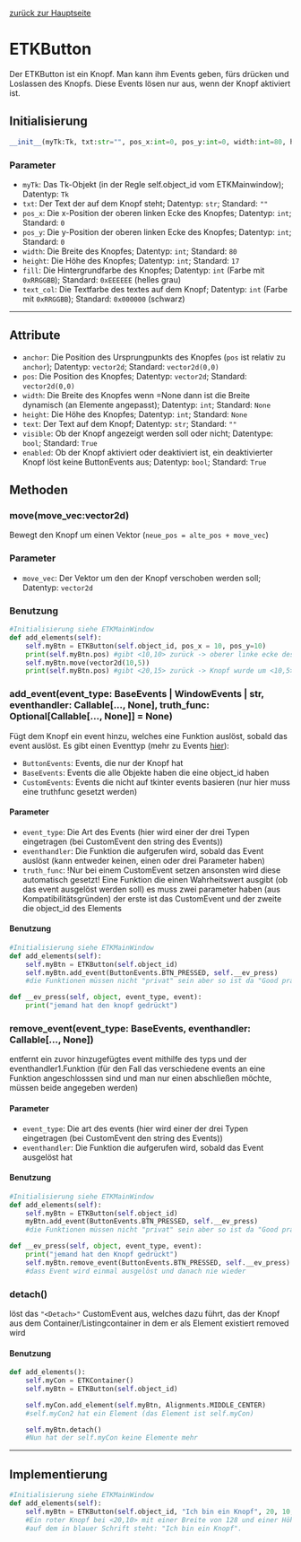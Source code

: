 [zurück zur Hauptseite](../Dokumentation)
# ETKButton
Der ETKButton ist ein Knopf. Man kann ihm Events geben, fürs drücken und Loslassen des Knopfs. Diese Events lösen nur aus, wenn der Knopf aktiviert ist.
## Initialisierung
```python
__init__(myTk:Tk, txt:str="", pos_x:int=0, pos_y:int=0, width:int=80, height:int=17, fill:int=0xEEEEEE, text_col:int=0x0)
```
### Parameter
* `myTk`: Das Tk-Objekt (in der Regle self.object_id vom ETKMainwindow); Datentyp: `Tk`
* `txt`: Der Text der auf dem Knopf steht; Datentyp: `str`; Standard: `""`
* `pos_x`: Die x-Position der oberen linken Ecke des Knopfes; Datentyp: `int`; Standard: `0`
* `pos_y`: Die y-Position der oberen linken Ecke des Knopfes; Datentyp: `int`; Standard: `0`
* `width`: Die Breite des Knopfes; Datentyp: `int`; Standard: `80`
* `height`: Die Höhe des Knopfes; Datentyp: `int`; Standard: `17`
* `fill`: Die Hintergrundfarbe des Knopfes; Datentyp: `int` (Farbe mit `0xRRGGBB`); Standard: `0xEEEEEE` (helles grau)
* `text_col`: Die Textfarbe des textes auf dem Knopf; Datentyp: `int` (Farbe mit `0xRRGGBB`); Standard: `0x000000` (schwarz)
---
## Attribute
* `anchor`: Die Position des Ursprungpunkts des Knopfes (`pos` ist relativ zu `anchor`); Datentyp: `vector2d`; Standard: `vector2d(0,0)`
* `pos`: Die Position des Knopfes; Datentyp: `vector2d`; Standard: `vector2d(0,0)`
* `width`: Die Breite des Knopfes wenn =None dann ist die Breite dynamisch (an Elemente angepasst); Datentyp: `int`; Standard: `None`
* `height`: Die Höhe des Knopfes; Datentyp: `int`; Standard: `None`
* `text`: Der Text auf dem Knopf; Datentyp: `str`; Standard: `""`
* `visible`: Ob der Knopf angezeigt werden soll oder nicht; Datentype: `bool`; Standard: `True`
* `enabled`: Ob der Knopf aktiviert oder deaktiviert ist, ein deaktivierter Knopf löst keine ButtonEvents aus; Datentyp: `bool`; Standard: `True`
## Methoden
### **move(move_vec:vector2d)**
Bewegt den Knopf um einen Vektor (`neue_pos = alte_pos + move_vec`)
### Parameter
* `move_vec`: Der Vektor um den der Knopf verschoben werden soll; Datentyp: `vector2d`
### Benutzung
```python
#Initialisierung siehe ETKMainWindow
def add_elements(self):
    self.myBtn = ETKButton(self.object_id, pos_x = 10, pos_y=10)
    print(self.myBtn.pos) #gibt <10,10> zurück -> oberer linke ecke des Knopfs
    self.myBtn.move(vector2d(10,5))
    print(self.myBtn.pos) #gibt <20,15> zurück -> Knopf wurde um <10,5> veschoben
```
### **add_event(event_type: BaseEvents | WindowEvents | str, eventhandler: Callable[..., None], truth_func: Optional[Callable[..., None]] = None)**
Fügt dem Knopf ein event hinzu, welches eine Funktion auslöst, sobald das event auslöst. Es gibt einen Eventtyp (mehr zu Events [hier](../Events_Doku/Events)):
* `ButtonEvents`: Events, die nur der Knopf hat
* `BaseEvents`: Events die alle Objekte haben die eine object_id haben
* `CustomEvents`: Events die nicht auf tkinter events basieren (nur hier muss eine truthfunc gesetzt werden)
#### Parameter
* `event_type`: Die Art des Events (hier wird einer der drei Typen eingetragen (bei CustomEvent den string des Events))
* `eventhandler`: Die Funktion die aufgerufen wird, sobald das Event auslöst (kann entweder keinen, einen oder drei Parameter haben)
* `truth_func`: !Nur bei einem CustomEvent setzen ansonsten wird diese automatisch gesetzt! Eine Funktion die einen    Wahrheitswert ausgibt (ob das event ausgelöst werden soll) es muss zwei parameter haben (aus Kompatibilitätsgründen) der erste ist das CustomEvent und der zweite die object_id des Elements
#### Benutzung
```python
#Initialisierung siehe ETKMainWindow
def add_elements(self):
    self.myBtn = ETKButton(self.object_id)
    self.myBtn.add_event(ButtonEvents.BTN_PRESSED, self.__ev_press)
    #die Funktionen müssen nicht "privat" sein aber so ist da "Good practice"

def __ev_press(self, object, event_type, event):
    print("jemand hat den knopf gedrückt")
```
### **remove_event(event_type: BaseEvents, eventhandler: Callable[..., None])**
entfernt ein zuvor hinzugefügtes event mithilfe des typs und der eventhandler1.Funktion (für den Fall das verschiedene events an eine Funktion angeschlosssen sind und man nur einen abschließen möchte, müssen beide angegeben werden)
#### Parameter
* `event_type`: Die art des events (hier wird einer der drei Typen eingetragen (bei CustomEvent den string des Events))
* `eventhandler`: Die Funktion die aufgerufen wird, sobald das Event ausgelöst hat
#### Benutzung
```python
#Initialisierung siehe ETKMainWindow
def add_elements(self):
    self.myBtn = ETKButton(self.object_id)
    myBtn.add_event(ButtonEvents.BTN_PRESSED, self.__ev_press)
    #die Funktionen müssen nicht "privat" sein aber so ist da "Good practice"

def __ev_press(self, object, event_type, event):
    print("jemand hat den Knopf gedrückt")
    self.myBtn.remove_event(ButtonEvents.BTN_PRESSED, self.__ev_press)
    #dass Event wird einmal ausgelöst und danach nie wieder
```
### **detach()**
löst das `"<Detach>"` CustomEvent aus, welches dazu führt, das der Knopf aus dem Container/Listingcontainer in dem er als Element existiert removed wird
#### Benutzung
```python
def add_elements():
    self.myCon = ETKContainer()
    self.myBtn = ETKButton(self.object_id)

    self.myCon.add_element(self.myBtn, Alignments.MIDDLE_CENTER)
    #self.myCon2 hat ein Element (das Element ist self.myCon)

    self.myBtn.detach()
    #Nun hat der self.myCon keine Elemente mehr
```
---
## Implementierung
```python
#Initialisierung siehe ETKMainWindow
def add_elements(self):
    self.myBtn = ETKButton(self.object_id, "Ich bin ein Knopf", 20, 10, 128, 32, 0xFF0000, 0x00FF00)
    #Ein roter Knopf bei <20,10> mit einer Breite von 128 und einer Höhe von 32
    #auf dem in blauer Schrift steht: "Ich bin ein Knopf".
```